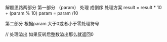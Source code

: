 

解题思路两部分
第一部分
（param） 处理 成倒序 处理方案
result = result * 10 + (param % 10)
param = param /10


第二部分 根据param 大于0或者小于零处理符号


// 处理溢出
如果反转后整数溢出那么就返回0